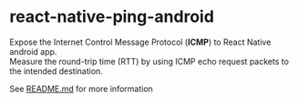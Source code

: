 # react-native-ping-android

Expose the Internet Control Message Protocol (**ICMP**) to React Native android app.  
Measure the round-trip time (RTT) by using ICMP echo request packets to the intended destination.

See [README.md](https://github.com/RakaDoank/react-native-ping-android) for more information
